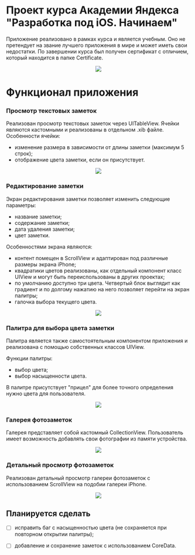 # Проект курса Академии Яндекса "Разработка под iOS. Начинаем"

Приложение реализовано в рамках курса и является учебным. Оно не претендует на звание лучшего приложения в мире и может иметь свои недостатки. По завершении курса был получен сертификат с отличием, который находится в папке Certificate.

<p align="center"> 
<img src="./Screens/loading_screen.jpg">
</p>

# Функционал приложения

### Просмотр текстовых заметок
Реализован просмотр текстовых заметок через UITableView. Ячейки являются кастомными и реализованы в отдельном .xib файле.
Особенности ячейки:

 - изменение размера в зависимости от длины заметки (максимум 5 строк);
 - отображение цвета заметки, если он присутствует.
 
<p align="center"> 
<img src="./Screens/notes.jpg">
</p>

### Редактирование заметки
Экран редактирования заметки позволяет изменить следующие параметры:
 - название заметки;
 - содержание заметки;
 - дата удаления заметки;
 - цвет заметки.
 
Особенностями экрана являются:
 - контент помещен в ScrollView и адаптирован под различные размеры экрана iPhone;
 - квадратики цветов реализованы, как отдельный компонент класс UIView и могут быть переиспользованы в других проектах;
 - по умолчанию доступно три цвета. Четвертый блок выглядит как градиент и по долгому нажатию на него позволяет перейти на экран палитры;
 - галочка выбора текущего цвета.
 
 <p align="center"> 
<img src="./Screens/edit_screen.jpg">
</p>
 

### Палитра для выбора цвета заметки
Палитра является также самостоятельным компонентом приложения и реализована с помощью собственных классов UIView.

Функции палитры:
 - выбор цвета;
 - выбор насыщенности цвета.
 
В палитре присутствует "прицел" для более точного определения нужно цвета для пользователя.
 
<p align="center"> 
<img src="./Screens/palette.jpg">
</p>

### Галерея фотозаметок

Галерея представляет собой кастомный CollectionView. Пользователь имеет возможность добавлять свои фотографии из памяти устройства.

<p align="center"> 
<img src="./Screens/gallery_1.jpg">
</p>

### Детальный просмотр фотозаметок
Реализован детальный просмотр галереи фотозаметок с использованием ScrollView на подобии галереи iPhone.

<p align="center"> 
<img src="./Screens/gallery_2.jpg">
</p>

## Планируется сделать

 - [ ] исправить баг с насыщенностью цвета (не сохраняется при повторном открытии палитры);
 - [ ] добавление и сохранение заметок с использованием CoreData.
 
